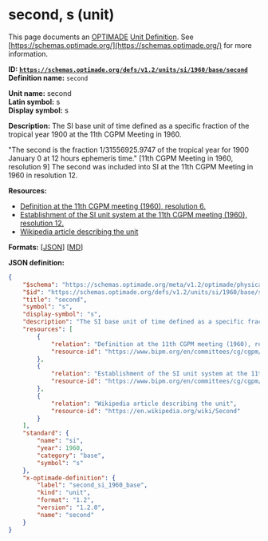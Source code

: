 # second, s (unit)

This page documents an [OPTIMADE](https://www.optimade.org/) [Unit Definition](https://schemas.optimade.org/#definitions). See [https://schemas.optimade.org/](https://schemas.optimade.org/) for more information.

**ID: [`https://schemas.optimade.org/defs/v1.2/units/si/1960/base/second`](https://schemas.optimade.org/defs/v1.2/units/si/1960/base/second.md)**  
**Definition name:** `second`

**Unit name:** second  
**Latin symbol:** s  
**Display symbol:** s  
  
**Description:** The SI base unit of time defined as a specific fraction of the tropical year 1900 at the 11th CGPM Meeting in 1960.

"The second is the fraction 1/31556925.9747 of the tropical year for 1900 January 0 at 12 hours ephemeris time." [11th CGPM Meeting in 1960, resolution 9]
The second was included into SI at the 11th CGPM Meeting in 1960 in resolution 12.

**Resources:**

- [Definition at the 11th CGPM meeting (1960), resolution 6.](https://www.bipm.org/en/committees/cg/cgpm/11-1960/resolution-6)
- [Establishment of the SI unit system at the 11th CGPM meeting (1960), resolution 12.](https://www.bipm.org/en/committees/cg/cgpm/11-1960/resolution-12)
- [Wikipedia article describing the unit](https://en.wikipedia.org/wiki/Second)


**Formats:** [[JSON](second.json)] [[MD](second.md)]

**JSON definition:**

``` json
{
    "$schema": "https://schemas.optimade.org/meta/v1.2/optimade/physical_unit_definition.md",
    "$id": "https://schemas.optimade.org/defs/v1.2/units/si/1960/base/second",
    "title": "second",
    "symbol": "s",
    "display-symbol": "s",
    "description": "The SI base unit of time defined as a specific fraction of the tropical year 1900 at the 11th CGPM Meeting in 1960.\n\n\"The second is the fraction 1/31556925.9747 of the tropical year for 1900 January 0 at 12 hours ephemeris time.\" [11th CGPM Meeting in 1960, resolution 9]\nThe second was included into SI at the 11th CGPM Meeting in 1960 in resolution 12.",
    "resources": [
        {
            "relation": "Definition at the 11th CGPM meeting (1960), resolution 6.",
            "resource-id": "https://www.bipm.org/en/committees/cg/cgpm/11-1960/resolution-6"
        },
        {
            "relation": "Establishment of the SI unit system at the 11th CGPM meeting (1960), resolution 12.",
            "resource-id": "https://www.bipm.org/en/committees/cg/cgpm/11-1960/resolution-12"
        },
        {
            "relation": "Wikipedia article describing the unit",
            "resource-id": "https://en.wikipedia.org/wiki/Second"
        }
    ],
    "standard": {
        "name": "si",
        "year": 1960,
        "category": "base",
        "symbol": "s"
    },
    "x-optimade-definition": {
        "label": "second_si_1960_base",
        "kind": "unit",
        "format": "1.2",
        "version": "1.2.0",
        "name": "second"
    }
}
```
